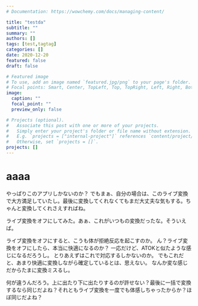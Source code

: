 ```yaml
---
# Documentation: https://wowchemy.com/docs/managing-content/

title: "testda"
subtitle: ""
summary: ""
authors: []
tags: [test,tagtag]
categories: []
date: 2020-12-20
featured: false
draft: false

# Featured image
# To use, add an image named `featured.jpg/png` to your page's folder.
# Focal points: Smart, Center, TopLeft, Top, TopRight, Left, Right, BottomLeft, Bottom, BottomRight.
image:
  caption: ""
  focal_point: ""
  preview_only: false

# Projects (optional).
#   Associate this post with one or more of your projects.
#   Simply enter your project's folder or file name without extension.
#   E.g. `projects = ["internal-project"]` references `content/project/deep-learning/index.md`.
#   Otherwise, set `projects = []`.
projects: []
---
```


# aaaa


やっぱりこのアプリしかないのか？
でもまぁ、自分の場合は、このライブ変換で大方満足していたし。最後に変換してくれなくてもまだ大丈夫な気もする。ちゃんと変換してくれさえすればね。

ライブ変換をオフにしてみた。あぁ、これがいつもの変換だったな。そういえば。

ライブ変換をオフにすると、こうも体が拒絶反応を起こすのか。
ん？ライブ変換をオフにしたら、本当に快適になるのか？
一応だけど、ATOKと似たような感じになるだろうし。
とりあえずはこれで対応するしかないのか。
でもこれだと、あまり快適に変換しながら確定しているとは、思えない。
なんか変な感じだからたまに変換ミスるし。

何が違うんだろう。上に出たり下に出たりするのが許せない？最後に一括で変換するなら同じだよね？それともライブ変換を一度でも体感しちゃったからか？ほぼ同じだよね？